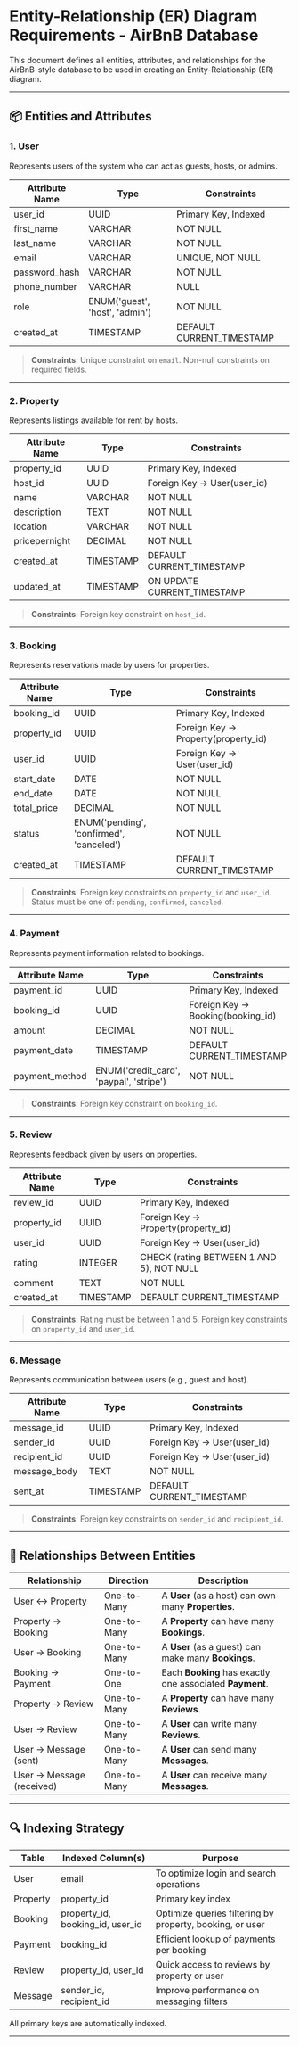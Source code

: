 # Entity-Relationship (ER) Diagram Requirements - AirBnB Database

This document defines all entities, attributes, and relationships for the AirBnB-style database to be used in creating an Entity-Relationship (ER) diagram.

---

## 📦 Entities and Attributes

### 1. **User**
Represents users of the system who can act as guests, hosts, or admins.

| Attribute Name     | Type             | Constraints                              |
|--------------------|------------------|-------------------------------------------|
| user_id            | UUID             | Primary Key, Indexed                      |
| first_name         | VARCHAR          | NOT NULL                                  |
| last_name          | VARCHAR          | NOT NULL                                  |
| email              | VARCHAR          | UNIQUE, NOT NULL                          |
| password_hash      | VARCHAR          | NOT NULL                                  |
| phone_number       | VARCHAR          | NULL                                      |
| role               | ENUM('guest', 'host', 'admin') | NOT NULL                    |
| created_at         | TIMESTAMP        | DEFAULT CURRENT_TIMESTAMP                 |

> **Constraints**: Unique constraint on `email`. Non-null constraints on required fields.

---

### 2. **Property**
Represents listings available for rent by hosts.

| Attribute Name     | Type             | Constraints                              |
|--------------------|------------------|-------------------------------------------|
| property_id        | UUID             | Primary Key, Indexed                      |
| host_id            | UUID             | Foreign Key → User(user_id)               |
| name               | VARCHAR          | NOT NULL                                  |
| description        | TEXT             | NOT NULL                                  |
| location           | VARCHAR          | NOT NULL                                  |
| pricepernight      | DECIMAL          | NOT NULL                                  |
| created_at         | TIMESTAMP        | DEFAULT CURRENT_TIMESTAMP                 |
| updated_at         | TIMESTAMP        | ON UPDATE CURRENT_TIMESTAMP               |

> **Constraints**: Foreign key constraint on `host_id`.

---

### 3. **Booking**
Represents reservations made by users for properties.

| Attribute Name     | Type             | Constraints                              |
|--------------------|------------------|-------------------------------------------|
| booking_id         | UUID             | Primary Key, Indexed                      |
| property_id        | UUID             | Foreign Key → Property(property_id)       |
| user_id            | UUID             | Foreign Key → User(user_id)               |
| start_date         | DATE             | NOT NULL                                  |
| end_date           | DATE             | NOT NULL                                  |
| total_price        | DECIMAL          | NOT NULL                                  |
| status             | ENUM('pending', 'confirmed', 'canceled') | NOT NULL |
| created_at         | TIMESTAMP        | DEFAULT CURRENT_TIMESTAMP                 |

> **Constraints**: Foreign key constraints on `property_id` and `user_id`. Status must be one of: `pending`, `confirmed`, `canceled`.

---

### 4. **Payment**
Represents payment information related to bookings.

| Attribute Name     | Type             | Constraints                              |
|--------------------|------------------|-------------------------------------------|
| payment_id         | UUID             | Primary Key, Indexed                      |
| booking_id         | UUID             | Foreign Key → Booking(booking_id)         |
| amount             | DECIMAL          | NOT NULL                                  |
| payment_date       | TIMESTAMP        | DEFAULT CURRENT_TIMESTAMP                 |
| payment_method     | ENUM('credit_card', 'paypal', 'stripe') | NOT NULL   |

> **Constraints**: Foreign key constraint on `booking_id`.

---

### 5. **Review**
Represents feedback given by users on properties.

| Attribute Name     | Type             | Constraints                              |
|--------------------|------------------|-------------------------------------------|
| review_id          | UUID             | Primary Key, Indexed                      |
| property_id        | UUID             | Foreign Key → Property(property_id)       |
| user_id            | UUID             | Foreign Key → User(user_id)               |
| rating             | INTEGER          | CHECK (rating BETWEEN 1 AND 5), NOT NULL  |
| comment            | TEXT             | NOT NULL                                  |
| created_at         | TIMESTAMP        | DEFAULT CURRENT_TIMESTAMP                 |

> **Constraints**: Rating must be between 1 and 5. Foreign key constraints on `property_id` and `user_id`.

---

### 6. **Message**
Represents communication between users (e.g., guest and host).

| Attribute Name     | Type             | Constraints                              |
|--------------------|------------------|-------------------------------------------|
| message_id         | UUID             | Primary Key, Indexed                      |
| sender_id          | UUID             | Foreign Key → User(user_id)               |
| recipient_id       | UUID             | Foreign Key → User(user_id)               |
| message_body       | TEXT             | NOT NULL                                  |
| sent_at            | TIMESTAMP        | DEFAULT CURRENT_TIMESTAMP                 |

> **Constraints**: Foreign key constraints on `sender_id` and `recipient_id`.

---

## 🔗 Relationships Between Entities

| Relationship                         | Direction                  | Description                                                                 |
|-------------------------------------|----------------------------|-----------------------------------------------------------------------------|
| User ↔ Property                     | One-to-Many                | A **User** (as a host) can own many **Properties**.                         |
| Property → Booking                  | One-to-Many                | A **Property** can have many **Bookings**.                                  |
| User → Booking                      | One-to-Many                | A **User** (as a guest) can make many **Bookings**.                         |
| Booking → Payment                   | One-to-One                 | Each **Booking** has exactly one associated **Payment**.                    |
| Property → Review                   | One-to-Many                | A **Property** can have many **Reviews**.                                   |
| User → Review                       | One-to-Many                | A **User** can write many **Reviews**.                                      |
| User → Message (sent)               | One-to-Many                | A **User** can send many **Messages**.                                      |
| User → Message (received)           | One-to-Many                | A **User** can receive many **Messages**.                                   |

---

## 🔍 Indexing Strategy

| Table       | Indexed Column(s)    | Purpose                                               |
|-------------|----------------------|--------------------------------------------------------|
| User        | email                | To optimize login and search operations               |
| Property    | property_id          | Primary key index                                     |
| Booking     | property_id, booking_id, user_id | Optimize queries filtering by property, booking, or user |
| Payment     | booking_id           | Efficient lookup of payments per booking              |
| Review      | property_id, user_id | Quick access to reviews by property or user           |
| Message     | sender_id, recipient_id | Improve performance on messaging filters             |

All primary keys are automatically indexed.

---